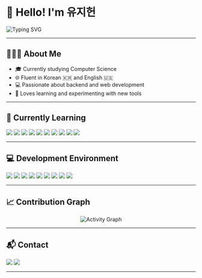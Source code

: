 <h1 align="left">👋 Hello! I'm 유지헌</h1>

<p align="left">
  <img 
  src="https://readme-typing-svg.demolab.com?font=Fira+Code&pause=1000&color=58A6FF&vCenter=true&width=700&lines=A+Korean+developer+who+loves+clean+code.;Keep+learning+and+building+meaningful+things." 
  alt="Typing SVG" />
</p>

---

## 🧑🏻‍🎓 About Me

- 🎓 Currently studying Computer Science  
- 🌐 Fluent in Korean 🇰🇷 and English 🇺🇸  
- 💻 Passionate about backend and web development  
- 🧠 Loves learning and experimenting with new tools  

---

## 🌱 Currently Learning

<p align="left">
  <a href="https://www.python.org"><img src="https://img.shields.io/badge/Python-3776AB?style=for-the-badge&logo=python&logoColor=white"/></a>
  <a href="https://en.cppreference.com/w/"><img src="https://img.shields.io/badge/C-00599C?style=for-the-badge&logo=c&logoColor=white"/></a>
  <a href="https://isocpp.org/"><img src="https://img.shields.io/badge/C++-00599C?style=for-the-badge&logo=c%2B%2B&logoColor=white"/></a>
  <a href="https://learn.microsoft.com/dotnet/csharp/"><img src="https://img.shields.io/badge/C%23-239120?style=for-the-badge&logo=c-sharp&logoColor=white"/></a>
  <a href="https://www.java.com"><img src="https://img.shields.io/badge/Java-ED8B00?style=for-the-badge&logo=openjdk&logoColor=white"/></a>
  <a href="https://spring.io/"><img src="https://img.shields.io/badge/Spring-6DB33F?style=for-the-badge&logo=spring&logoColor=white"/></a>
  <a href="https://www.mysql.com"><img src="https://img.shields.io/badge/MySQL-4479A1?style=for-the-badge&logo=mysql&logoColor=white"/></a>
  <a href="https://mariadb.org"><img src="https://img.shields.io/badge/MariaDB-003545?style=for-the-badge&logo=mariadb&logoColor=white"/></a>
  <a href="https://www.mongodb.com"><img src="https://img.shields.io/badge/MongoDB-47A248?style=for-the-badge&logo=mongodb&logoColor=white"/></a>
  <a href="https://www.oracle.com/database/"><img src="https://img.shields.io/badge/Oracle-F80000?style=for-the-badge&logo=oracle&logoColor=white"/></a>
</p>

---

## 💻 Development Environment

<p align="left">
  <a href="#"><img src="https://img.shields.io/badge/Visual_Studio_2022-5C2D91?style=for-the-badge&logo=visualstudio&logoColor=white"/></a>
  <a href="#"><img src="https://img.shields.io/badge/IntelliJ_IDEA-000000?style=for-the-badge&logo=intellij-idea&logoColor=white"/></a>
  <a href="#"><img src="https://img.shields.io/badge/CLion-000000?style=for-the-badge&logo=clion&logoColor=white"/></a>
  <a href="#"><img src="https://img.shields.io/badge/PyCharm-000000?style=for-the-badge&logo=pycharm&logoColor=white"/></a>
  <a href="#"><img src="https://img.shields.io/badge/Ollama-000000?style=for-the-badge&logo=ollama&logoColor=white"/></a>
  <a href="#"><img src="https://img.shields.io/badge/Google_Colab-F9AB00?style=for-the-badge&logo=googlecolab&logoColor=black"/></a>
  <a href="#"><img src="https://img.shields.io/badge/Android_Studio-3DDC84?style=for-the-badge&logo=android-studio&logoColor=white"/></a>
  <a href="#"><img src="https://img.shields.io/badge/Xcode-007ACC?style=for-the-badge&logo=xcode&logoColor=white"/></a>
  <a href="#"><img src="https://img.shields.io/badge/macOS-000000?style=for-the-badge&logo=apple&logoColor=white"/></a>
</p>

---

## 📈 Contribution Graph

<p align="center">
  <img src="https://github-readme-activity-graph.vercel.app/graph?username=uzih05&theme=github-dark" alt="Activity Graph" />
</p>

---

## 📬 Contact

<p align="left">
  <a href="mailto:luv.wlgjs@gmail.com"><img src="https://img.shields.io/badge/Gmail-D14836?style=for-the-badge&logo=gmail&logoColor=white"/></a>
  <a href="https://www.instagram.com/uzi._.h"><img src="https://img.shields.io/badge/Instagram-E4405F?style=for-the-badge&logo=instagram&logoColor=white"/></a>
</p>

---
